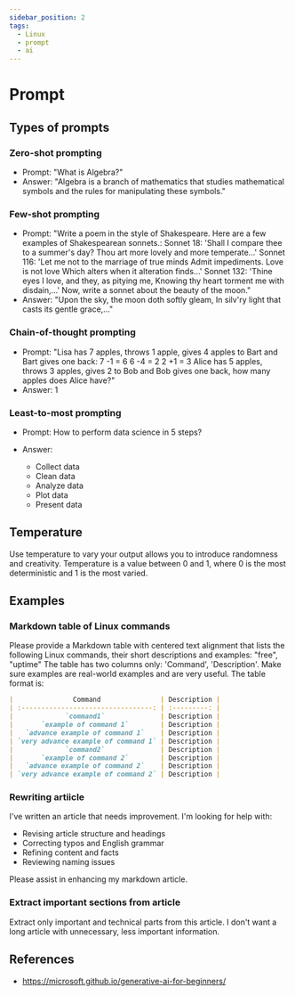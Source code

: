 ```yaml
---
sidebar_position: 2
tags:
  - Linux
  - prompt
  - ai
---
```


# Prompt

## Types of prompts

### Zero-shot prompting

* Prompt: "What is Algebra?"
* Answer: "Algebra is a branch of mathematics that studies mathematical symbols and the rules for manipulating these symbols."

### Few-shot prompting

* Prompt: "Write a poem in the style of Shakespeare. Here are a few examples of Shakespearean sonnets.: Sonnet 18: 'Shall I compare thee to a summer's day? Thou art more lovely and more temperate...'
Sonnet 116: 'Let me not to the marriage of true minds Admit impediments. Love is not love Which alters when it alteration finds...'
Sonnet 132: 'Thine eyes I love, and they, as pitying me, Knowing thy heart torment me with disdain,...' Now, write a sonnet about the beauty of the moon."
* Answer: "Upon the sky, the moon doth softly gleam, In silv'ry light that casts its gentle grace,..."

### Chain-of-thought prompting

* Prompt: "Lisa has 7 apples, throws 1 apple, gives 4 apples to Bart and Bart gives one back: 7 -1 = 6 6 -4 = 2 2 +1 = 3
Alice has 5 apples, throws 3 apples, gives 2 to Bob and Bob gives one back, how many apples does Alice have?"
* Answer: 1

### Least-to-most prompting

* Prompt: How to perform data science in 5 steps?

* Answer:
  * Collect data
  * Clean data
  * Analyze data
  * Plot data
  * Present data

## Temperature

Use temperature to vary your output allows you to introduce randomness and creativity. Temperature is a value between 0 and 1, where 0 is the most deterministic and 1 is the most varied.

## Examples

### Markdown table of Linux commands

Please provide a Markdown table with centered text alignment that lists the following Linux commands, their short descriptions and examples: "free", "uptime"
The table has two columns only: 'Command', 'Description'.
Make sure examples are real-world examples and are very useful.
The table format is:

```markdown
|               Command               | Description |
| :---------------------------------: | :---------: |
|             `command1`              | Description |
|       `example of command 1`        | Description |
|   `advance example of command 1`    | Description |
| `very advance example of command 1` | Description |
|             `command2`              | Description |
|       `example of command 2`        | Description |
|   `advance example of command 2`    | Description |
| `very advance example of command 2` | Description |
```

### Rewriting artiicle

I've written an article that needs improvement. I'm looking for help with:

* Revising article structure and headings
* Correcting typos and English grammar
* Refining content and facts
* Reviewing naming issues

Please assist in enhancing my markdown article.

### Extract important sections from article

Extract only important and technical parts from this article. I don't want a long article with unnecessary, less important information.

## References

* <https://microsoft.github.io/generative-ai-for-beginners/>
